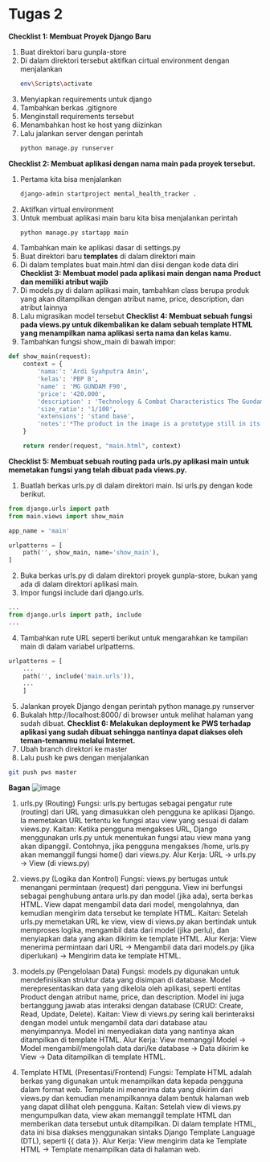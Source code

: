 # Tugas 2
**Checklist 1: Membuat Proyek Django Baru**
1. Buat direktori baru gunpla-store
2. Di dalam direktori tersebut aktifkan cirtual environment dengan menjalankan
   ```bash
   env\Scripts\activate
   ```
4. Menyiapkan requirements untuk django
5. Tambahkan berkas .gitignore
6. Menginstall requirements tersebut
7. Menambahkan host ke host yang diizinkan
8. Lalu jalankan server dengan perintah
   ```bash
   python manage.py runserver
   ```
**Checklist 2: Membuat aplikasi dengan nama main pada proyek tersebut.**
1. Pertama kita bisa menjalankan
   ```bash
   django-admin startproject mental_health_tracker .
   ```
2. Aktifkan virtual environment
3. Untuk membuat aplikasi main baru kita bisa menjalankan perintah
   ```bash
   python manage.py startapp main
   ```
4. Tambahkan main ke aplikasi dasar di settings.py
5. Buat direktori baru **templates** di dalam direktori main
6. Di dalam templates buat main.html dan diisi dengan kode data diri
**Checklist 3: Membuat model pada aplikasi main dengan nama Product dan memiliki atribut wajib**
1. Di models.py di dalam aplikasi main, tambahkan class berupa produk yang akan ditampilkan dengan atribut name, price, description, dan atribut lainnya
2. Lalu migrasikan model tersebut
**Checklist 4: Membuat sebuah fungsi pada views.py untuk dikembalikan ke dalam sebuah template HTML yang menampilkan nama aplikasi serta nama dan kelas kamu.**
1. Tambahkan fungsi show_main di bawah impor:
```python
def show_main(request):
    context = {
        'nama:': 'Ardi Syahputra Amin',
        'kelas': 'PBP B',
        'name' : 'MG GUNDAM F90',
        'price': '420.000',
        'description' : 'Technology & Combat Characteristics The Gundam F90 is a prototype unit developed by the Strategic Naval Research Institute under the “Formula Project”, a plan to create small mobile suits. Standing at only 14.8 meters compared to the 18 meters tall RX-78-2 Gundam, the Gundam F90’s downsizing was achieved through the use of micro-honeycomb structure obtained from Yashima Heavy Industries, enabling its armor and movable frame to be made lighter. It also has a downsized reactor, but its output is 1.5 times that of existing mobile suits. With a total of 51 attitude control thrusters placed throughout its body, the Gundam F90 is also highly mobile and maneuverable. A total of three Gundam F90 units were built and are known as Unit 1 to Unit 3. The Gundam F90’s most prominent feature is its adaptation of the Mission Packs. These dedicated optional equipment can be attached across the 11 hardpoints placed throughout the Gundam F90’s body, allowing the mobile suit to take on a variety of missions. They can also be exchanged when needed, granting the Gundam F90 extremely high versatility. To control the Mission Packs, pseudo-personality computers were installed. Unit 1 has the Type-A.R., while Unit 2 has the Type-C.A. The Gundam F90’s standard armament consist of two head vulcans, a beam rifle, two beam sabers, and a shield.',
        'size_ratio': '1/100',
        'extensions': 'stand base',
        'notes':'*The product in the image is a prototype still in its developmental stage. The product is also painted. The actual product may appear differently from the image. *Please note that in some cases bubbles may enter the clear parts during manufacturing process.'
    }

    return render(request, "main.html", context)
```
**Checklist 5: Membuat sebuah routing pada urls.py aplikasi main untuk memetakan fungsi yang telah dibuat pada views.py.**
1. Buatlah berkas urls.py di dalam direktori main.
   Isi urls.py dengan kode berikut.
```python
from django.urls import path
from main.views import show_main

app_name = 'main'

urlpatterns = [
    path('', show_main, name='show_main'),
]
```
2. Buka berkas urls.py di dalam direktori proyek gunpla-store, bukan yang ada di dalam direktori aplikasi main.
3. Impor fungsi include dari django.urls.
```python
...
from django.urls import path, include
...
```
4. Tambahkan rute URL seperti berikut untuk mengarahkan ke tampilan main di dalam variabel urlpatterns.
```python
urlpatterns = [
    ...
    path('', include('main.urls')),
    ...
    ]
```
5. Jalankan proyek Django dengan perintah python manage.py runserver
6. Bukalah http://localhost:8000/ di browser untuk melihat halaman yang sudah  dibuat.
**Checklist 6: Melakukan deployment ke PWS terhadap aplikasi yang sudah dibuat sehingga nantinya dapat diakses oleh teman-temanmu melalui Internet.**
1. Ubah branch direktori ke master
2. Lalu push ke pws dengan menjalankan
```bash
git push pws master
```
**Bagan**
![image](https://github.com/user-attachments/assets/c1ac7dc2-3fb5-460c-9d96-207dca47cff2)
1. urls.py (Routing)
Fungsi: urls.py bertugas sebagai pengatur rute (routing) dari URL yang dimasukkan oleh pengguna ke aplikasi Django. Ia memetakan URL tertentu ke fungsi atau view yang sesuai di dalam views.py.
Kaitan: Ketika pengguna mengakses URL, Django menggunakan urls.py untuk menentukan fungsi atau view mana yang akan dipanggil. Contohnya, jika pengguna mengakses /home, urls.py akan memanggil fungsi home() dari views.py.
Alur Kerja: URL → urls.py → View (di views.py)

2. views.py (Logika dan Kontrol)
Fungsi: views.py bertugas untuk menangani permintaan (request) dari pengguna. View ini berfungsi sebagai penghubung antara urls.py dan model (jika ada), serta berkas HTML. View dapat mengambil data dari model, mengolahnya, dan kemudian mengirim data tersebut ke template HTML.
Kaitan: Setelah urls.py memetakan URL ke view, view di views.py akan bertindak untuk memproses logika, mengambil data dari model (jika perlu), dan menyiapkan data yang akan dikirim ke template HTML.
Alur Kerja: View menerima permintaan dari URL → Mengambil data dari models.py (jika diperlukan) → Mengirim data ke template HTML.

3. models.py (Pengelolaan Data)
Fungsi: models.py digunakan untuk mendefinisikan struktur data yang disimpan di database. Model merepresentasikan data yang dikelola oleh aplikasi, seperti entitas Product dengan atribut name, price, dan description. Model ini juga bertanggung jawab atas interaksi dengan database (CRUD: Create, Read, Update, Delete).
Kaitan: View di views.py sering kali berinteraksi dengan model untuk mengambil data dari database atau menyimpannya. Model ini menyediakan data yang nantinya akan ditampilkan di template HTML.
Alur Kerja: View memanggil Model → Model mengambil/mengolah data dari/ke database → Data dikirim ke View → Data ditampilkan di template HTML.

4. Template HTML (Presentasi/Frontend)
Fungsi: Template HTML adalah berkas yang digunakan untuk menampilkan data kepada pengguna dalam format web. Template ini menerima data yang dikirim dari views.py dan kemudian menampilkannya dalam bentuk halaman web yang dapat dilihat oleh pengguna.
Kaitan: Setelah view di views.py mengumpulkan data, view akan memanggil template HTML dan memberikan data tersebut untuk ditampilkan. Di dalam template HTML, data ini bisa diakses menggunakan sintaks Django Template Language (DTL), seperti {{ data }}.
Alur Kerja: View mengirim data ke Template HTML → Template menampilkan data di halaman web.


